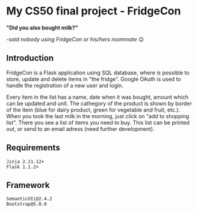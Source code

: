 # My CS50 final project - FridgeCon

**"Did you also bought milk?"**

*-said nobody using FridgeCon or his/hers roommate* :wink:

## Introduction
FridgeCon is a Flask application using SQL database, where is possible to store, update and delete items in "the fridge". 
Google OAuth is used to handle the registration of a new user and login.

Every item in the list has a name, date when it was bought, amount which can be updated and unit. The cathegory of the product is shown by border of the item (blue for dairy product, green for vegetable and fruit, etc.).
When you took the last milk in the morning, just click on "add to shopping list". There you see a list of items you need to buy. This list can be printed out, or send to an email adress (need further development).

## Requirements
    Jinja 2.11.12+
    Flask 1.1.2+

## Framework
    SemanticUIi@2.4.2
    Bootstrap@5.0.0
